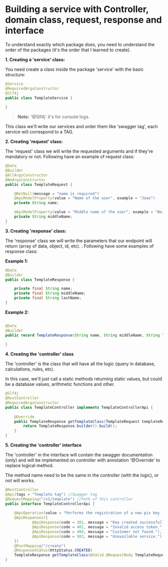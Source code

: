 # Building a service with Controller, domain class, request, response and interface

To understand exactly which package does, you need to understand the order of the packages 
(it's the order that I learned to create).

**1.  Creating a 'service' class:**

You need create a class inside the package 'service' with the basic structure:

```java
@Service
@RequiredArgsConstructor
@Slf4j
public class TemplateService {
    
}
```

> **Note:** '@Slf4j' it's for console logs.

This class we'll write our services and order them like 'swagger tag', each
service will correspond to a TAG.

**2. Creating 'request' class:**

The 'request' class we will write the requested arguments and if they're mandatory
or not. Following have an example of request class:

```java
@Data
@Builder
@AllArgsConstructor
@NoArgsConstructor
public class TemplateRequest {

    @NotNull(message = "name is required")
    @ApiModelProperty(value = "Name of the user", example = "Joao")
    private String name;

    @ApiModelProperty(value = "Middle name of the user", example = "Beilke")
    private String middleName;
}
```

**3. Creating 'response' class:**

The 'response' class we will write the parameters that our endpoint will
return (array of data, object, id, etc). . Following have some examples of response class:

**Example 1:**

```java
@Data
@Builder
public class TemplateResponse {

    private final String name;
    private final String middleName;
    private final String lastName;
}
```

**Example 2:**

```java

@Data
@Builder
public record TemplateResponse(String name, String middleName, String lastName) {
    
}
```


**4. Creating the 'controller' class**

The 'controller' is the class that will have all the logic (query in database, calculations,
rules, etc).

In this case, we'll just call a static methods returning static values, but could be a database 
values, arithmetic functions and other.

```java
@Slf4j
@RestController
@RequiredArgsConstructor
public class TemplateController implements TemplateControllerApi {
    
    @Override
    public TemplateResponse getTemplateClass(TemplateRequest templateRequest) {
        return TemplateResponse.builder().build();
    }
}
```

**5. Creating the 'controller' interface**

The 'controller' in the interface will contain the swagger documentation (only)
and will be implemented on controller with annotation '@Override' to replace logical
method.

The method name need to be the same in the controller (with the logic), or not will works.

```java
@RestController
@Api(tags = "Template tag") //Swagger tag
@RequestMapping("/v1/template") //Path of this controller
public interface TemplateControllerApi {
    
    @ApiOperation(value = "Performs the registration of a new pix key for the client.")
    @ApiResponses({
            @ApiResponse(code = 201, message = "Key created successfully."),
            @ApiResponse(code = 401, message = "Invalid access token."),
            @ApiResponse(code = 404, message = "Customer not found."),
            @ApiResponse(code = 503, message = "Unavailable service.")
    })
    @PostMapping("/create")
    @ResponseStatus(HttpStatus.CREATED)
    TemplateResponse getTemplateClass(@Valid @RequestBody TemplateRequest templateRequest);
}
```